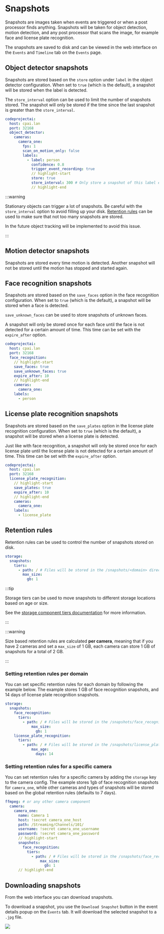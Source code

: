 # Snapshots

Snapshots are images taken when events are triggered or when a post processor finds anything. Snapshots will be taken for object detection, motion detection, and any post processor that scans the image, for example face and license plate recognition.

The snapshots are saved to disk and can be viewed in the web interface on the `Events` and `Timeline` tab on the `Events` page.

## Object detector snapshots

Snapshots are stored based on the `store` option under `label` in the object detector configuration.
When set to `true` (which is the default), a snapshot will be stored when the label is detected.

The `store_interval` option can be used to limit the number of snapshots stored. The snapshot will only be stored if the time since the last snapshot is greater than the `store_interval`.

```yaml
codeprojectai:
  host: cpai.lan
  port: 32168
  object_detector:
    cameras:
      camera_one:
        fps: 1
        scan_on_motion_only: false
        labels:
          - label: person
            confidence: 0.8
            trigger_event_recording: true
            // highlight-start
            store: true
            store_interval: 300 # Only store a snapshot of this label every 300 seconds
            // highlight-end
```

:::warning

Stationary objects can trigger a lot of snapshots. Be careful with the `store_interval` option to avoid filling up your disk.
[Retention rules](#retention-rules) can be used to make sure that not too many snapshots are stored.

In the future object tracking will be implemented to avoid this issue.

:::

## Motion detector snapshots

Snapshots are stored every time motion is detected. Another snapshot will not be stored until the motion has stopped and started again.

## Face recognition snapshots

Snapshots are stored based on the `save_faces` option in the face recognition configuration.
When set to `true` (which is the default), a snapshot will be stored when a face is detected.

`save_unknown_faces` can be used to store snapshots of unknown faces.

A snapshot will only be stored once for each face until the face is not detected for a certain amount of time. This time can be set with the `expire_after` option.

```yaml
codeprojectai:
  host: cpai.lan
  port: 32168
  face_recognition:
    // highlight-start
    save_faces: true
    save_unknown_faces: true
    expire_after: 10
    // highlight-end
    cameras:
      camera_one:
    labels:
      - person
```

## License plate recognition snapshots

Snapshots are stored based on the `save_plates` option in the license plate recognition configuration.
When set to `true` (which is the default), a snapshot will be stored when a license plate is detected.

Just like with face recognition, a snapshot will only be stored once for each license plate until the license plate is not detected for a certain amount of time. This time can be set with the `expire_after` option.

```yaml
codeprojectai:
  host: cpai.lan
  port: 32168
  license_plate_recognition:
    // highlight-start
    save_plates: true
    expire_after: 10
    // highlight-end
    cameras:
      camera_one:
    labels:
      - license_plate
```

## Retention rules

Retention rules can be used to control the number of snapshots stored on disk.

```yaml /config/config.yaml
storage:
  snapshots:
    tiers:
      - path: / # Files will be stored in the /snapshots/<domain> directory
        max_size:
          gb: 1
```

:::tip

Storage tiers can be used to move snapshots to different storage locations based on age or size.

See the [storage component tiers documentation](/components-explorer/components/storage#tiers) for more information.

:::

:::warning

Size based retention rules are calculated **per camera**, meaning that if you have 2 cameras and set a `max_size` of 1 GB, each camera can store 1 GB of snapshots for a total of 2 GB.

:::

### Setting retention rules per domain

You can set specific retention rules for each domain by following the example below.
The example stores 1 GB of face recognition snapshots, and 14 days of license plate recognition snapshots.

```yaml /config/config.yaml
storage:
  snapshots:
    face_recognition:
      tiers:
        - path: / # Files will be stored in the /snapshots/face_recognition directory
            max_size:
              gb: 1
    license_plate_recognition:
      tiers:
        - path: / # Files will be stored in the /snapshots/license_plate_recognition directory
            max_age:
              days: 14
```

### Setting retention rules for a specific camera

You can set retention rules for a specific camera by adding the `storage` key to the camera config.
The example stores 1gb of face recognition snapshots for `camera_one`, while other cameras and types of snapshots will be stored based on the global retention rules (defaults to 7 days).

```yaml /config/config.yaml
ffmpeg: # or any other camera component
  camera:
    camera_one:
      name: Camera 1
      host: !secret camera_one_host
      path: /Streaming/Channels/101/
      username: !secret camera_one_username
      password: !secret camera_one_password
      // highlight-start
      snapshots:
        face_recognition:
          tiers:
            - path: / # Files will be stored in the /snapshots/face_recognition directory
                max_size:
                  gb: 1
      // highlight-end
```

## Downloading snapshots

From the web interface you can download snapshots.

To download a snapshot, you use the `Download Snapshot` button in the event details popup on the `Events` tab. It will download the selected snapshot to a `.jpg` file.

<img
  src="/img/screenshots/Viseron-Events-download-snapshot.png"
  alt-text="Download Snapshot"
  width={700}
/>
